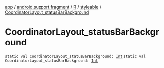 [app](../../../index.md) / [android.support.fragment](../../index.md) / [R](../index.md) / [styleable](index.md) / [CoordinatorLayout_statusBarBackground](./-coordinator-layout_status-bar-background.md)

# CoordinatorLayout_statusBarBackground

`static val CoordinatorLayout_statusBarBackground: `[`Int`](https://kotlinlang.org/api/latest/jvm/stdlib/kotlin/-int/index.html)
`static val CoordinatorLayout_statusBarBackground: `[`Int`](https://kotlinlang.org/api/latest/jvm/stdlib/kotlin/-int/index.html)